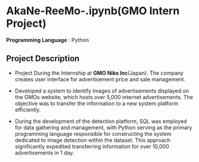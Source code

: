 # AkaNe-ReeMo-.ipynb(GMO Intern Project)

**Programming Language** : Python

## Project Description
- Project During the Internship at **GMO Niko Inc**(Japan). The company creates user interface for advertisement price and sale management.

- Developed a system to identify images of advertisements displayed on the GMOs website, which hosts over 5,000 internet advertisements. The objective was to transfer the information to a new system platform efficiently.

- During the development of the detection platform, SQL was employed for data gathering and management, with Python serving as the primary programming language responsible for constructing the system dedicated to image detection within the dataset. This approach significantly expedited transferring information for over 10,000 advertisements in 1 day.
